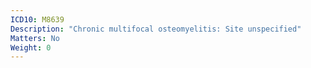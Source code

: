 ```yaml
---
ICD10: M8639
Description: "Chronic multifocal osteomyelitis: Site unspecified"
Matters: No
Weight: 0
---
```

